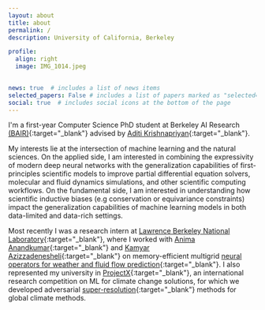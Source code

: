```yaml
---
layout: about
title: about
permalink: /
description: University of California, Berkeley

profile:
  align: right
  image: IMG_1014.jpeg
  

news: true  # includes a list of news items
selected_papers: False # includes a list of papers marked as "selected={true}"
social: true  # includes social icons at the bottom of the page
---
```

I'm a first-year Computer Science PhD student at Berkeley AI Research [(BAIR)](https://bair.berkeley.edu/){:target="\_blank"} advised by [Aditi Krishnapriyan](https://a1k12.github.io/){:target="\_blank"}. 

My interests lie at the intersection of machine learning and the natural sciences. On the applied side, I am interested in combining the expressivity of modern deep neural networks with the generalization capabilities of first-principles scientific models to improve partial differential equation solvers, molecular and fluid dynamics simulations, and other scientific computing workflows. On the fundamental side, I am interested in understanding how scientific inductive biases (e.g conservation or equivariance constraints) impact the generalization capabilities of machine learning models in both data-limited and data-rich settings.

Most recently I was a research intern at [Lawrence Berkeley National Laboratory](https://www.lbl.gov/){:target="\_blank"}, where I worked with [Anima Anandkumar](http://tensorlab.cms.caltech.edu/users/anima/){:target="\_blank"} and [Kamyar Azizzadenesheli](https://www.cs.purdue.edu/homes/kamyar/){:target="\_blank"} on memory-efficient multigrid [neural operators for weather and fluid flow prediction](https://arxiv.org/abs/2202.11214){:target="\_blank"}.
I also represented my university in [ProjectX](https://www.projectx2020.com/){:target="\_blank"}, an international research competition on ML for climate change solutions, for which we developed adversarial [super-resolution](https://drive.google.com/file/d/1cbwTb7DNe0vRZiN9hg53W5MZdRbXJqsg/view?usp=sharing){:target="\_blank"} methods for global climate methods.
